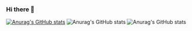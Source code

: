 ### Hi there 👋
[![Anurag's GitHub stats](https://github-readme-stats.vercel.app/api?username=lamngocgioi)](https://github.com/anuraghazra/github-readme-stats)
![Anurag's GitHub stats](https://github-readme-stats.vercel.app/api?username=lamngocgioi&show_icons=true)
![Anurag's GitHub stats](https://github-readme-stats.vercel.app/api?username=lamngocgioi&show_icons=true&theme=radical)



<!--
**lamngocgioi/lamngocgioi** is a ✨ _special_ ✨ repository because its `README.md` (this file) appears on your GitHub profile.

Here are some ideas to get you started:

- 🔭 I’m currently working on ...
- 🌱 I’m currently learning ...
- 👯 I’m looking to collaborate on ...
- 🤔 I’m looking for help with ...
- 💬 Ask me about ...
- 📫 How to reach me: ...
- 😄 Pronouns: ...
- ⚡ Fun fact: ...
-->
